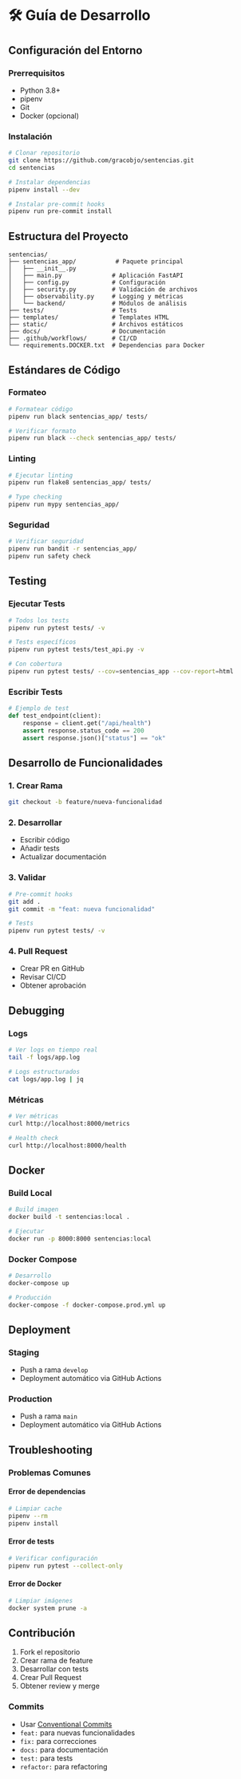 # 🛠️ Guía de Desarrollo

## Configuración del Entorno

### Prerrequisitos
- Python 3.8+
- pipenv
- Git
- Docker (opcional)

### Instalación
```bash
# Clonar repositorio
git clone https://github.com/gracobjo/sentencias.git
cd sentencias

# Instalar dependencias
pipenv install --dev

# Instalar pre-commit hooks
pipenv run pre-commit install
```

## Estructura del Proyecto

```
sentencias/
├── sentencias_app/           # Paquete principal
│   ├── __init__.py
│   ├── main.py              # Aplicación FastAPI
│   ├── config.py            # Configuración
│   ├── security.py          # Validación de archivos
│   ├── observability.py     # Logging y métricas
│   └── backend/             # Módulos de análisis
├── tests/                   # Tests
├── templates/               # Templates HTML
├── static/                  # Archivos estáticos
├── docs/                    # Documentación
├── .github/workflows/       # CI/CD
└── requirements.DOCKER.txt  # Dependencias para Docker
```

## Estándares de Código

### Formateo
```bash
# Formatear código
pipenv run black sentencias_app/ tests/

# Verificar formato
pipenv run black --check sentencias_app/ tests/
```

### Linting
```bash
# Ejecutar linting
pipenv run flake8 sentencias_app/ tests/

# Type checking
pipenv run mypy sentencias_app/
```

### Seguridad
```bash
# Verificar seguridad
pipenv run bandit -r sentencias_app/
pipenv run safety check
```

## Testing

### Ejecutar Tests
```bash
# Todos los tests
pipenv run pytest tests/ -v

# Tests específicos
pipenv run pytest tests/test_api.py -v

# Con cobertura
pipenv run pytest tests/ --cov=sentencias_app --cov-report=html
```

### Escribir Tests
```python
# Ejemplo de test
def test_endpoint(client):
    response = client.get("/api/health")
    assert response.status_code == 200
    assert response.json()["status"] == "ok"
```

## Desarrollo de Funcionalidades

### 1. Crear Rama
```bash
git checkout -b feature/nueva-funcionalidad
```

### 2. Desarrollar
- Escribir código
- Añadir tests
- Actualizar documentación

### 3. Validar
```bash
# Pre-commit hooks
git add .
git commit -m "feat: nueva funcionalidad"

# Tests
pipenv run pytest tests/ -v
```

### 4. Pull Request
- Crear PR en GitHub
- Revisar CI/CD
- Obtener aprobación

## Debugging

### Logs
```bash
# Ver logs en tiempo real
tail -f logs/app.log

# Logs estructurados
cat logs/app.log | jq
```

### Métricas
```bash
# Ver métricas
curl http://localhost:8000/metrics

# Health check
curl http://localhost:8000/health
```

## Docker

### Build Local
```bash
# Build imagen
docker build -t sentencias:local .

# Ejecutar
docker run -p 8000:8000 sentencias:local
```

### Docker Compose
```bash
# Desarrollo
docker-compose up

# Producción
docker-compose -f docker-compose.prod.yml up
```

## Deployment

### Staging
- Push a rama `develop`
- Deployment automático via GitHub Actions

### Production
- Push a rama `main`
- Deployment automático via GitHub Actions

## Troubleshooting

### Problemas Comunes

#### Error de dependencias
```bash
# Limpiar cache
pipenv --rm
pipenv install
```

#### Error de tests
```bash
# Verificar configuración
pipenv run pytest --collect-only
```

#### Error de Docker
```bash
# Limpiar imágenes
docker system prune -a
```

## Contribución

1. Fork el repositorio
2. Crear rama de feature
3. Desarrollar con tests
4. Crear Pull Request
5. Obtener review y merge

### Commits
- Usar [Conventional Commits](https://conventionalcommits.org/)
- `feat:` para nuevas funcionalidades
- `fix:` para correcciones
- `docs:` para documentación
- `test:` para tests
- `refactor:` para refactoring
